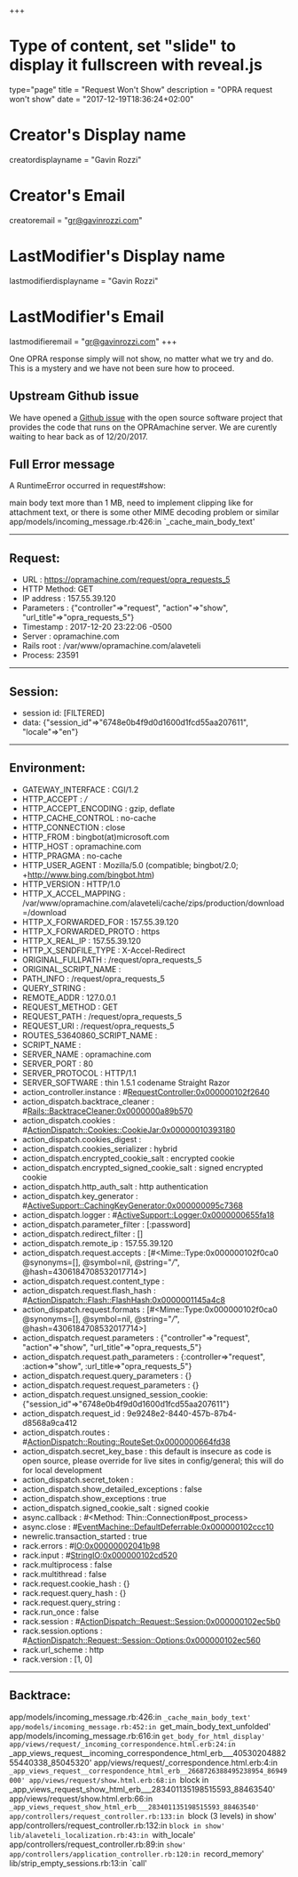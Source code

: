 +++
# Type of content, set "slide" to display it fullscreen with reveal.js
type="page"
title = "Request Won't Show"
description = "OPRA request won't show"
date = "2017-12-19T18:36:24+02:00"
# Creator's Display name
creatordisplayname = "Gavin Rozzi"
# Creator's Email
creatoremail = "gr@gavinrozzi.com"
# LastModifier's Display name
lastmodifierdisplayname = "Gavin Rozzi"
# LastModifier's Email
lastmodifieremail = "gr@gavinrozzi.com"
+++

One OPRA response simply will not show, no matter what we try and do. This is a mystery and we have not been sure how to proceed.

## Upstream Github issue
We have opened a [Github issue](https://github.com/mysociety/alaveteli/issues/4412) with the open source software project that provides the code that runs on the OPRAmachine server. We are curently waiting to hear back as of 12/20/2017.

## Full Error message

A RuntimeError occurred in request#show:

 main body text more than 1 MB, need to implement clipping like for attachment text, or there is some other MIME decoding problem or similar
 app/models/incoming_message.rb:426:in `_cache_main_body_text'


-------------------------------
Request:
-------------------------------

 * URL        : https://opramachine.com/request/opra_requests_5
 * HTTP Method: GET
 * IP address : 157.55.39.120
 * Parameters : {"controller"=>"request", "action"=>"show", "url_title"=>"opra_requests_5"}
 * Timestamp  : 2017-12-20 23:22:06 -0500
 * Server : opramachine.com
 * Rails root : /var/www/opramachine.com/alaveteli
 * Process: 23591

-------------------------------
Session:
-------------------------------

 * session id: [FILTERED]
 * data: {"session_id"=>"6748e0b4f9d0d1600d1fcd55aa207611", "locale"=>"en"}

-------------------------------
Environment:
-------------------------------

 * GATEWAY_INTERFACE                              : CGI/1.2
 * HTTP_ACCEPT                                    : */*
 * HTTP_ACCEPT_ENCODING                           : gzip, deflate
 * HTTP_CACHE_CONTROL                             : no-cache
 * HTTP_CONNECTION                                : close
 * HTTP_FROM                                      : bingbot(at)microsoft.com
 * HTTP_HOST                                      : opramachine.com
 * HTTP_PRAGMA                                    : no-cache
 * HTTP_USER_AGENT                                : Mozilla/5.0 (compatible; bingbot/2.0; +http://www.bing.com/bingbot.htm)
 * HTTP_VERSION                                   : HTTP/1.0
 * HTTP_X_ACCEL_MAPPING                           : /var/www/opramachine.com/alaveteli/cache/zips/production/download=/download
 * HTTP_X_FORWARDED_FOR                           : 157.55.39.120
 * HTTP_X_FORWARDED_PROTO                         : https
 * HTTP_X_REAL_IP                                 : 157.55.39.120
 * HTTP_X_SENDFILE_TYPE                           : X-Accel-Redirect
 * ORIGINAL_FULLPATH                              : /request/opra_requests_5
 * ORIGINAL_SCRIPT_NAME                           :
 * PATH_INFO                                      : /request/opra_requests_5
 * QUERY_STRING                                   :
 * REMOTE_ADDR                                    : 127.0.0.1
 * REQUEST_METHOD                                 : GET
 * REQUEST_PATH                                   : /request/opra_requests_5
 * REQUEST_URI                                    : /request/opra_requests_5
 * ROUTES_53640860_SCRIPT_NAME                    :
 * SCRIPT_NAME                                    :
 * SERVER_NAME                                    : opramachine.com
 * SERVER_PORT                                    : 80
 * SERVER_PROTOCOL                                : HTTP/1.1
 * SERVER_SOFTWARE                                : thin 1.5.1 codename Straight Razor
 * action_controller.instance                     : #<RequestController:0x000000102f2640>
 * action_dispatch.backtrace_cleaner              : #<Rails::BacktraceCleaner:0x0000000a89b570>
 * action_dispatch.cookies                        : #<ActionDispatch::Cookies::CookieJar:0x00000010393180>
 * action_dispatch.cookies_digest                 :
 * action_dispatch.cookies_serializer             : hybrid
 * action_dispatch.encrypted_cookie_salt          : encrypted cookie
 * action_dispatch.encrypted_signed_cookie_salt   : signed encrypted cookie
 * action_dispatch.http_auth_salt                 : http authentication
 * action_dispatch.key_generator                  : #<ActiveSupport::CachingKeyGenerator:0x000000095c7368>
 * action_dispatch.logger                         : #<ActiveSupport::Logger:0x0000000655fa18>
 * action_dispatch.parameter_filter               : [:password]
 * action_dispatch.redirect_filter                : []
 * action_dispatch.remote_ip                      : 157.55.39.120
 * action_dispatch.request.accepts                : [#<Mime::Type:0x000000102f0ca0 @synonyms=[], @symbol=nil, @string="*/*", @hash=4306184708532017714>]
 * action_dispatch.request.content_type           :
 * action_dispatch.request.flash_hash             : #<ActionDispatch::Flash::FlashHash:0x0000001145a4c8>
 * action_dispatch.request.formats                : [#<Mime::Type:0x000000102f0ca0 @synonyms=[], @symbol=nil, @string="*/*", @hash=4306184708532017714>]
 * action_dispatch.request.parameters             : {"controller"=>"request", "action"=>"show", "url_title"=>"opra_requests_5"}
 * action_dispatch.request.path_parameters        : {:controller=>"request", :action=>"show", :url_title=>"opra_requests_5"}
 * action_dispatch.request.query_parameters       : {}
 * action_dispatch.request.request_parameters     : {}
 * action_dispatch.request.unsigned_session_cookie: {"session_id"=>"6748e0b4f9d0d1600d1fcd55aa207611"}
 * action_dispatch.request_id                     : 9e9248e2-8440-457b-87b4-d8568a9ca412
 * action_dispatch.routes                         : #<ActionDispatch::Routing::RouteSet:0x0000000664fd38>
 * action_dispatch.secret_key_base                : this default is insecure as code is open source, please override for live sites in config/general; this will do for local development
 * action_dispatch.secret_token                   :
 * action_dispatch.show_detailed_exceptions       : false
 * action_dispatch.show_exceptions                : true
 * action_dispatch.signed_cookie_salt             : signed cookie
 * async.callback                                 : #<Method: Thin::Connection#post_process>
 * async.close                                    : #<EventMachine::DefaultDeferrable:0x000000102ccc10>
 * newrelic.transaction_started                   : true
 * rack.errors                                    : #<IO:0x00000002041b98>
 * rack.input                                     : #<StringIO:0x000000102cd520>
 * rack.multiprocess                              : false
 * rack.multithread                               : false
 * rack.request.cookie_hash                       : {}
 * rack.request.query_hash                        : {}
 * rack.request.query_string                      :
 * rack.run_once                                  : false
 * rack.session                                   : #<ActionDispatch::Request::Session:0x000000102ec5b0>
 * rack.session.options                           : #<ActionDispatch::Request::Session::Options:0x000000102ec560>
 * rack.url_scheme                                : http
 * rack.version                                   : [1, 0]

-------------------------------
Backtrace:
-------------------------------

 app/models/incoming_message.rb:426:in `_cache_main_body_text'
 app/models/incoming_message.rb:452:in `get_main_body_text_unfolded'
 app/models/incoming_message.rb:616:in `get_body_for_html_display'
 app/views/request/_incoming_correspondence.html.erb:24:in `_app_views_request__incoming_correspondence_html_erb___4053020488255440338_85045320'
 app/views/request/_correspondence.html.erb:4:in `_app_views_request__correspondence_html_erb__2668726388495238954_86949000'
 app/views/request/show.html.erb:68:in `block in _app_views_request_show_html_erb___283401135198515593_88463540'
 app/views/request/show.html.erb:66:in `_app_views_request_show_html_erb___283401135198515593_88463540'
 app/controllers/request_controller.rb:133:in `block (3 levels) in show'
 app/controllers/request_controller.rb:132:in `block in show'
 lib/alaveteli_localization.rb:43:in `with_locale'
 app/controllers/request_controller.rb:89:in `show'
 app/controllers/application_controller.rb:120:in `record_memory'
 lib/strip_empty_sessions.rb:13:in `call'
